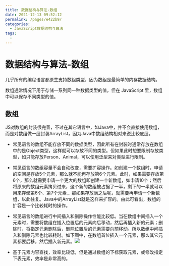 ```yaml
---
title: 数据结构与算法-数组
date: 2021-12-13 09:52:12
permalink: /pages/e422b9/
categories:
  - JavaScript数据结构与算法
tags:
  - 
---
```

# 数据结构与算法-数组

几乎所有的编程语言都原生支持数组类型，因为数组是最简单的内存数据结构。

数组通常情况下用于存储一系列同一种数据类型的值，但在 JavaScript 里，数组中可以保存不同类型的值。

## 数组

JS对数组的封装很完善，不过在其它语言中，如Java中，并不会直接使用数组，而是对数组做一层封装ArrayList，因为Java中数组结构相对来说比较底层。

* 常见语言的数组不能存放不同的数据类型，因此所有在封装时通常存放在数组中的是Object类型，这样就可以存放不同的类型。但如果此时想要限制存放类型，如只能存放Person、Animal，可以使用泛型来对类型进行限制。
* 常见语言的数组容量不会自动改变，需要扩容操作。如创建一个数组时，申请的空间是存放5个元素，那么就不能再存放第6个元素。此时，如果需要存放第6个，那么就需要申请一个更大的数组即创建一个新数组，如申请10个；然后将原来的数组元素拷贝过来，这个新的数组被占据了一半，剩下的一半就可以用来存储第6个、第7个元素... 那如果存放满之后呢，就需要再申请一个新数组，以此往复。Java中的ArrayList就是这样来扩容的。由此可看出，数组的扩容是一个比较耗时的操作。
* 常见语言的数组进行中间插入和删除操作性能比较低。当在数组中间插入一个元素时，需要将数组在插入位置后的元素向后移动，然后再插入新的元素；删除时，将指定元素删除后，删除位置后的元素需要向前移动。所以数组中间插入和删除元素也比较耗时。如下图中，在数组首位插入一个元素，那么其它元素都要后移，然后插入新元素。![](https://cdn.jsdelivr.net/gh/ccbeango/blogImages@master/JS数据结构与算法/数组01.png)

* 基于元素内容查找，效率比较低，但是通过数组的下标获取元素，或修改指定下表元素，效率是非常高的。
